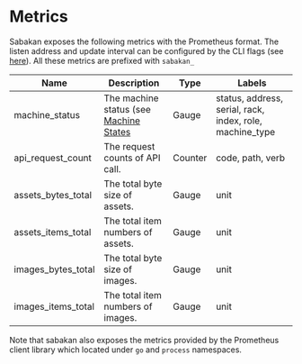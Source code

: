 Metrics
=======

Sabakan exposes the following metrics with the Prometheus format. The listen address and update interval can be configured by the CLI flags (see [here](sabakan.md#Usage)). All these metrics are prefixed with `sabakan_`

| Name               | Description                                                          | Type    | Labels                                                   |
| ------------------ | -------------------------------------------------------------------- | ------- | -------------------------------------------------------- |
| machine_status     | The machine status (see [Machine States](lifecycle.m#Machine-States) | Gauge   | status, address, serial, rack, index, role, machine_type |
| api_request_count  | The request counts of API call.                                      | Counter | code, path, verb                                         |
| assets_bytes_total | The total byte size of assets.                                       | Gauge   | unit                                                   |
| assets_items_total | The total item numbers of assets.                                    | Gauge   | unit                                                   |
| images_bytes_total | The total byte size of images.                                       | Gauge   | unit                                                   |
| images_items_total | The total item numbers of images.                                    | Gauge   | unit                                                   |

Note that sabakan also exposes the metrics provided by the Prometheus client library which located under `go` and `process` namespaces.
